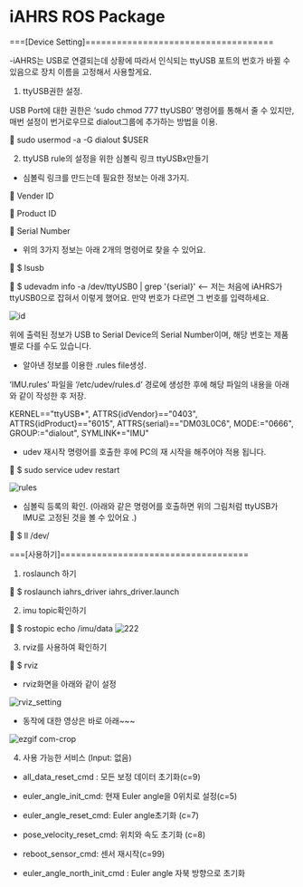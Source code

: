 # iAHRS ROS Package

===[Device Setting]====================================

-iAHRS는 USB로 연결되는데 상황에 따라서 인식되는 ttyUSB 포트의 번호가 바뀔 수 있음으로 장치 이름을 고정해서 사용할게요.

1)	ttyUSB권한 설정.

USB Port에 대한 권한은 ‘sudo chmod 777 ttyUSB0’ 명령어를 통해서 줄 수 있지만, 매번 설정이 번거로우므로 dialout그룹에 추가하는 방법을 이용.

	sudo usermod -a -G dialout $USER


 
2)	ttyUSB rule의 설정을 위한 심볼릭 링크 ttyUSBx만들기

-	심볼릭 링크를 만드는데 필요한 정보는 아래 3가지.

	Vender ID

	Product ID

	Serial Number

-	위의 3가지 정보는 아래 2개의 명령어로 찾을 수 있어요.

	$ lsusb

	$ udevadm info -a /dev/ttyUSB0 | grep '{serial}'  <-- 저는 처음에 iAHRS가 ttyUSB0으로 잡혀서 이렇게 했어요. 만약 번호가 다르면 그 번호를 입력하세요.
 
![id](https://user-images.githubusercontent.com/58063370/153543765-2284bc56-23ce-4a3d-b261-c855f3ec5089.PNG)
 
위에 출력된 정보가 USB to Serial Device의 Serial Number이며, 해당 번호는 제품별로 다를 수도 있습니다.


-	알아낸 정보를 이용한 .rules file생성.

‘IMU.rules’ 파일을 ‘/etc/udev/rules.d’ 경로에 생성한 후에 해당 파일의 내용을 아래와 같이 작성한 후 저장.

KERNEL=="ttyUSB*", ATTRS{idVendor}=="0403", ATTRS{idProduct}=="6015", ATTRS{serial}=="DM03L0C6", MODE:="0666", GROUP:="dialout", SYMLINK+="IMU"

-	udev 재시작 명령어를 호출한 후에 PC의 재 시작을 해주어야 적용 됩니다.

	$ sudo service udev restart


![rules](https://user-images.githubusercontent.com/58063370/153543247-8c446c45-bcab-4ec5-ac96-2550942f5915.PNG)
-	심볼릭 등록의 확인. (아래와 같은 명령어를  호출하면 위의 그림처럼 ttyUSB가 IMU로 고정된 것을 볼 수 있어요 .)

	$ ll /dev/
 

===[사용하기]====================================

1) roslaunch 하기

	$ roslaunch iahrs_driver iahrs_driver.launch 

2) imu topic확인하기

	$ rostopic echo /imu/data 
![222](https://user-images.githubusercontent.com/58063370/153544313-3acc1524-badf-4e7c-af9f-bcf0700ac4e6.PNG)

3) rviz를 사용하여 확인하기

	$ rviz

- rviz화면을 아래와 같이 설정

![rviz_setting](https://user-images.githubusercontent.com/58063370/153546094-76292dd3-dbd8-4e89-9d9c-5242887af163.PNG)

- 동작에 대한 영상은 바로 아래~~~

![ezgif com-crop](https://user-images.githubusercontent.com/58063370/153545614-95801ac6-b86e-4bd2-b46b-3aff10e58a9d.gif)


4) 사용 가능한 서비스 (Input: 없음)
- all_data_reset_cmd : 모든 보정 데이터 초기화(c=9)

- euler_angle_init_cmd: 현재 Euler angle을 0위치로 설정(c=5)

- euler_angle_reset_cmd: Euler angle초기화 (c=7)

- pose_velocity_reset_cmd: 위치와 속도 초기화 (c=8)

- reboot_sensor_cmd: 센서 재시작(c=99)

- euler_angle_north_init_cmd : Euler angle 자북 방향으로 초기화

